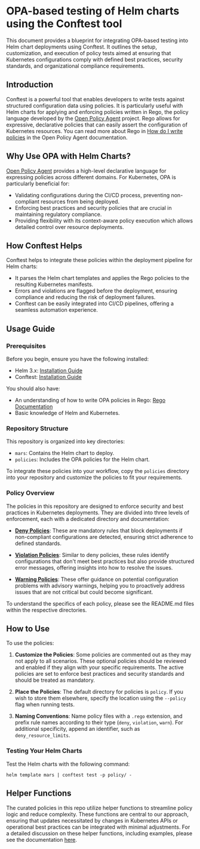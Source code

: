 # OPA-based testing of Helm charts using the Conftest tool

This document provides a blueprint for integrating OPA-based testing into Helm chart deployments using Conftest. It outlines the setup, customization, and execution of policy tests aimed at ensuring that Kubernetes configurations comply with defined best practices, security standards, and organizational compliance requirements.


## Introduction
Conftest is a powerful tool that enables developers to write tests against structured configuration data using policies. It is particularly useful with Helm charts for applying and enforcing policies written in Rego, the policy language developed by the [Open Policy Agent](https://www.openpolicyagent.org/) project. Rego allows for expressive, declarative policies that can easily assert the configuration of Kubernetes resources. You can read more about Rego in [How do I write policies](https://www.openpolicyagent.org/docs/latest/policy-language/) in the Open Policy Agent documentation.


## Why Use OPA with Helm Charts?
[Open Policy Agent](https://www.openpolicyagent.org/) provides a high-level declarative language for expressing policies across different domains. For Kubernetes, OPA is particularly beneficial for:
-   Validating configurations during the CI/CD process, preventing non-compliant resources from being deployed.
-   Enforcing best practices and security policies that are crucial in maintaining regulatory compliance.
-   Providing flexibility with its context-aware policy execution which allows detailed control over resource deployments.

## How Conftest Helps
Conftest helps to integrate these policies within the deployment pipeline for Helm charts:
-   It parses the Helm chart templates and applies the Rego policies to the resulting Kubernetes manifests.
-   Errors and violations are flagged before the deployment, ensuring compliance and reducing the risk of deployment failures.
-   Conftest can be easily integrated into CI/CD pipelines, offering a seamless automation experience.

## Usage Guide

### Prerequisites

Before you begin, ensure you have the following installed:
- Helm 3.x: [Installation Guide](https://helm.sh/docs/intro/install/)
- Conftest: [Installation Guide](https://www.conftest.dev/install/)

You should also have:
- An understanding of how to write OPA policies in Rego: [Rego Documentation](https://www.openpolicyagent.org/docs/latest/#rego)
- Basic knowledge of Helm and Kubernetes.

### Repository Structure

This repository is organized into key directories:

- `mars`: Contains the Helm chart to deploy.
- `policies`: Includes the OPA policies for the Helm chart.

To integrate these policies into your workflow, copy the `policies` directory into your repository and customize the policies to fit your requirements.

### Policy Overview

The policies in this repository are designed to enforce security and best practices in Kubernetes deployments. They are divided into three levels of enforcement, each with a dedicated directory and documentation:

- **[Deny Policies](./policy/deny/README.md)**: These are mandatory rules that block deployments if non-compliant configurations are detected, ensuring strict adherence to defined standards.

- **[Violation Policies](./policy/violation/README.md)**: Similar to deny policies, these rules identify configurations that don't meet best practices but also provide structured error messages, offering insights into how to resolve the issues.

- **[Warning Policies](./policy/warn/README.md)**: These offer guidance on potential configuration problems with advisory warnings, helping you to proactively address issues that are not critical but could become significant.

To understand the specifics of each policy, please see the README.md files within the respective directories.

## How to Use

To use the policies:

1. **Customize the Policies**: Some policies are commented out as they may not apply to all scenarios. These optional policies should be reviewed and enabled if they align with your specific requirements. The active policies are set to enforce best practices and security standards and should be treated as mandatory.

2. **Place the Policies**: The default directory for policies is `policy`. If you wish to store them elsewhere, specify the location using the `--policy` flag when running tests.

3. **Naming Conventions**: Name policy files with a `.rego` extension, and prefix rule names according to their type (`deny`, `violation`, `warn`). For additional specificity, append an identifier, such as `deny_resource_limits`.

### Testing Your Helm Charts

Test the Helm charts with the following command:

```shell
helm template mars | conftest test -p policy/ -

```
## Helper Functions
The curated policies in this repo utilize helper functions to streamline policy logic and reduce complexity. These functions are central to our approach, ensuring that updates necessitated by changes in Kubernetes APIs or operational best practices can be integrated with minimal adjustments. For a detailed discussion on these helper functions, including examples, please see the documentation [here](./policy/helpers/README.md).